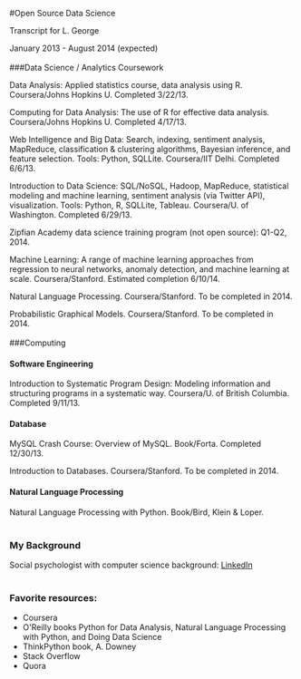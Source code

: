#Open Source Data Science

Transcript for L. George

January 2013 - August 2014 (expected)
<br><br>
###Data Science / Analytics Coursework

Data Analysis: Applied statistics course, data analysis using R. Coursera/Johns Hopkins U. Completed 3/22/13. 

Computing for Data Analysis: The use of R for effective data analysis. Coursera/Johns Hopkins U. Completed 4/17/13.

Web Intelligence and Big Data: Search, indexing, sentiment analysis, MapReduce, classification & clustering algorithms, Bayesian inference, and feature selection.  Tools: Python, SQLLite. Coursera/IIT Delhi. Completed 6/6/13. 

Introduction to Data Science: SQL/NoSQL, Hadoop, MapReduce, statistical modeling and machine learning, sentiment analysis (via Twitter API), visualization. Tools: Python, R, SQLLite, Tableau. Coursera/U. of Washington. Completed 6/29/13.

Zipfian Academy data science training program (not open source): Q1-Q2, 2014.

Machine Learning: A range of machine learning approaches from regression to neural networks, anomaly detection, and machine learning at scale.  Coursera/Stanford. Estimated completion 6/10/14. 

Natural Language Processing. Coursera/Stanford.  To be completed in 2014. 

Probabilistic Graphical Models. Coursera/Stanford. To be completed in 2014. 
<br><br>
###Computing

#### Software Engineering

Introduction to Systematic Program Design: Modeling information and structuring programs in a systematic way. Coursera/U. of British Columbia. Completed 9/11/13.

#### Database
MySQL Crash Course: Overview of MySQL.  Book/Forta. Completed 12/30/13. 

Introduction to Databases. Coursera/Stanford. To be completed in 2014.  

#### Natural Language Processing

Natural Language Processing with Python. Book/Bird, Klein & Loper. 
<br><br>
### My Background

Social psychologist with computer science background: [LinkedIn](http://www.linkedin.com/in/lindaggeorge)
<br><br>
### Favorite resources:

* Coursera
* O'Reilly books Python for Data Analysis, Natural Language Processing with Python, and Doing Data Science
* ThinkPython book, A. Downey
* Stack Overflow
* Quora

